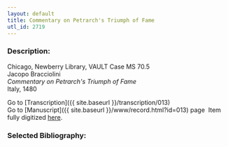 ```yaml
---
layout: default
title: Commentary on Petrarch's Triumph of Fame
utl_id: 2719
---
```


###  Description:

Chicago, Newberry Library, VAULT Case MS 70.5<br>
Jacopo Bracciolini<br>
_Commentary on Petrarch's Triumph of Fame_<br>
Italy, 1480

Go to [Transcription]({{ site.baseurl }}/transcription/013)<br>
Go to [Manuscript]({{ site.baseurl }}/www/record.html?id=013) page 
Item fully digitized [here](https://collections.newberry.org/asset-management/2KXJ8Z9XOMV8).

###  Selected Bibliography:




